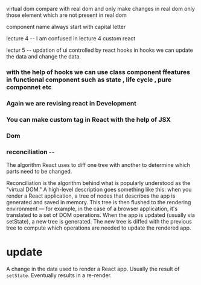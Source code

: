 virtual dom compare with real dom and only make changes in real dom only those element which are not present in real dom 

component name always start with capital letter

lecture 4 -- I am confused in lecture 4 custom react

lectur 5 -- updation of ui controlled by react hooks  in hooks we can update the data and change the data.

### with the help of hooks we can use class component ffeatures in functional component such as state , life cycle , pure componnet etc 

### Again we are revising react in Development


### You can make custom tag in React with the help of JSX

### Dom
### reconciliation --
 The algorithm React uses to diff one tree with another to determine which parts need to be changed.

 Reconciliation is the algorithm behind what is popularly understood as the "virtual DOM." A high-level description goes something like this: when you render a React application, a tree of nodes that describes the app is generated and saved in memory. This tree is then flushed to the rendering environment — for example, in the case of a browser application, it's translated to a set of DOM operations. When the app is updated (usually via setState), a new tree is generated. The new tree is diffed with the previous tree to compute which operations are needed to update the rendered app.

# update
A change in the data used to render a React app. Usually the result of `setState`. Eventually results in a re-render.
